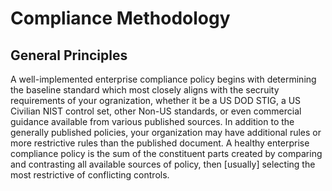 # Compliance Methodology

## General Principles

A well-implemented enterprise compliance policy begins with determining the baseline standard which most closely aligns with the secruity requirements of your ogranization, whether it be a US DOD STIG, a US Civilian NIST control set, other Non-US standards, or even commercial guidance available from various published sources. In addition to the generally published policies, your organization may have additional rules or more restrictive rules than the published document. A healthy enterprise compliance policy is the sum of the constituent parts created by comparing and contrasting all available sources of policy, then [usually] selecting the most restrictive of conflicting controls.

